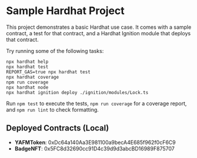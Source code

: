 # Sample Hardhat Project

This project demonstrates a basic Hardhat use case. It comes with a sample contract, a test for that contract, and a Hardhat Ignition module that deploys that contract.

Try running some of the following tasks:

```shell
npx hardhat help
npx hardhat test
REPORT_GAS=true npx hardhat test
npx hardhat coverage
npm run coverage
npx hardhat node
npx hardhat ignition deploy ./ignition/modules/Lock.ts
```

Run `npm test` to execute the tests, `npm run coverage` for a coverage report,
and `npm run lint` to check formatting.

## Deployed Contracts (Local)

- **YAFMToken**: 0xDc64a140Aa3E981100a9becA4E685f962f0cF6C9
- **BadgeNFT**: 0x5FC8d32690cc91D4c39d9d3abcBD16989F875707

